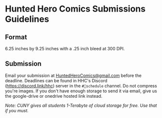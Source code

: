 # Hunted Hero Comics Submissions Guidelines

## Format
6.25 inches by 9.25 inches with a .25 inch bleed at 300 DPI.

## Submission
Email your submission at HuntedHeroComics@gmail.com before the deadline. Deadlines can be found in HHC's Discord (https://discord.link/hhc) server in the `#📆schedule` channel. Do not compress you're images. If you don't have enough storage to send it via email, give us the google-drive or onedrive hosted link instead.

*Note: CUNY gives all students 1-Terabyte of cloud storage for free. Use that if you must.*
